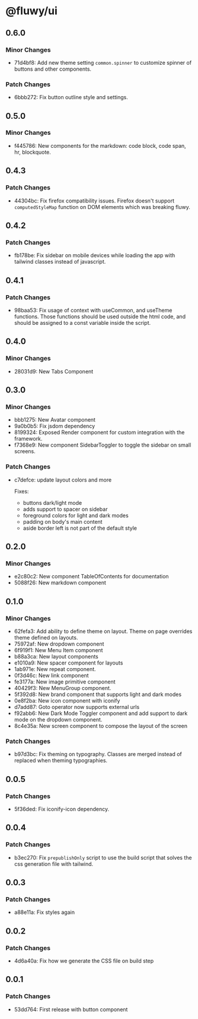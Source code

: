 # @fluwy/ui

## 0.6.0

### Minor Changes

- 71d4bf8: Add new theme setting `common.spinner` to customize spinner of buttons and other components.

### Patch Changes

- 6bbb272: Fix button outline style and settings.

## 0.5.0

### Minor Changes

- f445786: New components for the markdown: code block, code span, hr, blockquote.

## 0.4.3

### Patch Changes

- 44304bc: Fix firefox compatibility issues. Firefox doesn't support `computedStyleMap` function on DOM elements which was breaking fluwy.

## 0.4.2

### Patch Changes

- fb178be: Fix sidebar on mobile devices while loading the app with tailwind classes instead of javascript.

## 0.4.1

### Patch Changes

- 98baa53: Fix usage of context with useCommon, and useTheme functions. Those functions should be used outside the html code, and should be assigned to a const variable inside the script.

## 0.4.0

### Minor Changes

- 28031d9: New Tabs Component

## 0.3.0

### Minor Changes

- bbb1275: New Avatar component
- 9a0b0b5: Fix jsdom dependency
- 8199324: Exposed Render component for custom integration with the framework.
- f7368e9: New component SidebarToggler to toggle the sidebar on small screens.

### Patch Changes

- c7defce: update layout colors and more

  Fixes:

  - buttons dark/light mode
  - adds support to spacer on sidebar
  - foreground colors for light and dark modes
  - padding on body's main content
  - aside border left is not part of the default style

## 0.2.0

### Minor Changes

- e2c80c2: New component TableOfContents for documentation
- 5088f26: New markdown component

## 0.1.0

### Minor Changes

- 62fefa3: Add ability to define theme on layout. Theme on page overrides theme defined on layouts.
- 75972af: New dropdown component
- 6f919f1: New Menu Item component
- b88a3ca: New layout components
- e1010a9: New spacer component for layouts
- 1ab971e: New repeat component.
- 0f3d46c: New link component
- fe3177a: New image primitive component
- 40429f3: New MenuGroup component.
- 5f392d8: New brand component that supports light and dark modes
- 0e8f2ba: New icon component with iconify
- d7add87: Goto operator now supports external urls
- f92abb6: New Dark Mode Toggler component and add support to dark mode on the dropdown component.
- 8c4e35a: New screen component to compose the layout of the screen

### Patch Changes

- b97d3bc: Fix theming on typography. Classes are merged instead of replaced when theming typographies.

## 0.0.5

### Patch Changes

- 5f36ded: Fix iconify-icon dependency.

## 0.0.4

### Patch Changes

- b3ec270: Fix `prepublishOnly` script to use the build script that solves the css generation file with tailwind.

## 0.0.3

### Patch Changes

- a88e11a: Fix styles again

## 0.0.2

### Patch Changes

- 4d6a40a: Fix how we generate the CSS file on build step

## 0.0.1

### Patch Changes

- 53dd764: First release with button component
